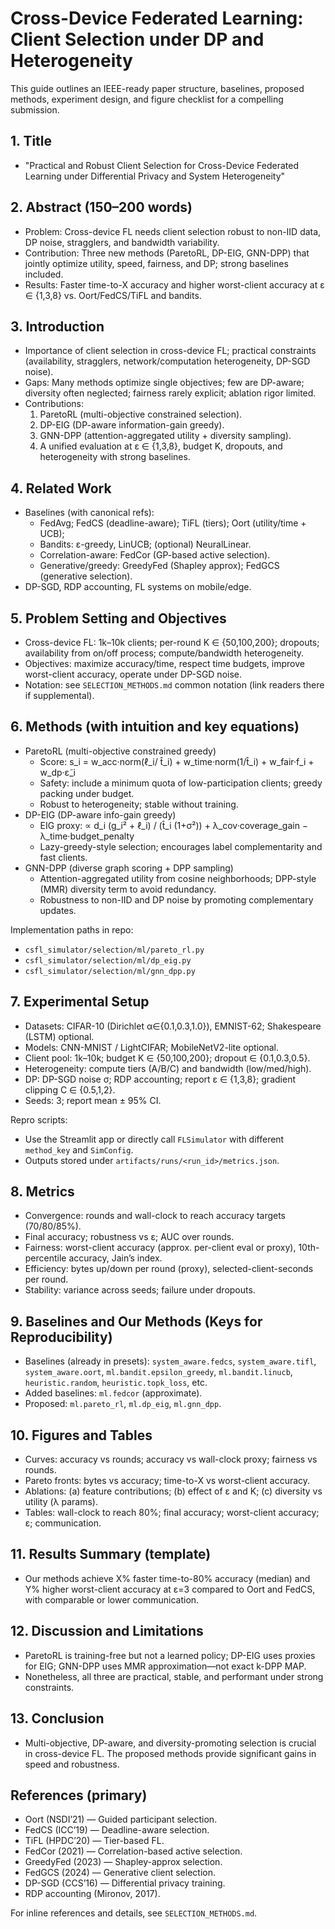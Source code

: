 # Cross-Device Federated Learning: Client Selection under DP and Heterogeneity

This guide outlines an IEEE-ready paper structure, baselines, proposed methods, experiment design, and figure checklist for a compelling submission.

## 1. Title
- "Practical and Robust Client Selection for Cross-Device Federated Learning under Differential Privacy and System Heterogeneity"

## 2. Abstract (150–200 words)
- Problem: Cross-device FL needs client selection robust to non-IID data, DP noise, stragglers, and bandwidth variability.
- Contribution: Three new methods (ParetoRL, DP-EIG, GNN-DPP) that jointly optimize utility, speed, fairness, and DP; strong baselines included.
- Results: Faster time-to-X accuracy and higher worst-client accuracy at ε ∈ {1,3,8} vs. Oort/FedCS/TiFL and bandits.

## 3. Introduction
- Importance of client selection in cross-device FL; practical constraints (availability, stragglers, network/computation heterogeneity, DP-SGD noise).
- Gaps: Many methods optimize single objectives; few are DP-aware; diversity often neglected; fairness rarely explicit; ablation rigor limited.
- Contributions:
  1) ParetoRL (multi-objective constrained selection).
  2) DP-EIG (DP-aware information-gain greedy).
  3) GNN-DPP (attention-aggregated utility + diversity sampling).
  4) A unified evaluation at ε ∈ {1,3,8}, budget K, dropouts, and heterogeneity with strong baselines.

## 4. Related Work
- Baselines (with canonical refs):
  - FedAvg; FedCS (deadline-aware); TiFL (tiers); Oort (utility/time + UCB);
  - Bandits: ε-greedy, LinUCB; (optional) NeuralLinear.
  - Correlation-aware: FedCor (GP-based active selection).
  - Generative/greedy: GreedyFed (Shapley approx); FedGCS (generative selection).
- DP-SGD, RDP accounting, FL systems on mobile/edge.

## 5. Problem Setting and Objectives
- Cross-device FL: 1k–10k clients; per-round K ∈ {50,100,200}; dropouts; availability from on/off process; compute/bandwidth heterogeneity.
- Objectives: maximize accuracy/time, respect time budgets, improve worst-client accuracy, operate under DP-SGD noise.
- Notation: see `SELECTION_METHODS.md` common notation (link readers there if supplemental).

## 6. Methods (with intuition and key equations)
- ParetoRL (multi-objective constrained greedy)
  - Score: s_i = w_acc·norm(ℓ_i/ t̂_i) + w_time·norm(1/t̂_i) + w_fair·f_i + w_dp·ε̃_i
  - Safety: include a minimum quota of low-participation clients; greedy packing under budget.
  - Robust to heterogeneity; stable without training.
- DP-EIG (DP-aware info-gain greedy)
  - EIG proxy: ∝ d_i (g_i² + ℓ_i) / (t̂_i (1+σ²)) + λ_cov·coverage_gain − λ_time·budget_penalty
  - Lazy-greedy-style selection; encourages label complementarity and fast clients.
- GNN-DPP (diverse graph scoring + DPP sampling)
  - Attention-aggregated utility from cosine neighborhoods; DPP-style (MMR) diversity term to avoid redundancy.
  - Robustness to non-IID and DP noise by promoting complementary updates.

Implementation paths in repo:
- `csfl_simulator/selection/ml/pareto_rl.py`
- `csfl_simulator/selection/ml/dp_eig.py`
- `csfl_simulator/selection/ml/gnn_dpp.py`

## 7. Experimental Setup
- Datasets: CIFAR-10 (Dirichlet α∈{0.1,0.3,1.0}), EMNIST-62; Shakespeare (LSTM) optional.
- Models: CNN-MNIST / LightCIFAR; MobileNetV2-lite optional.
- Client pool: 1k–10k; budget K ∈ {50,100,200}; dropout ∈ {0.1,0.3,0.5}.
- Heterogeneity: compute tiers (A/B/C) and bandwidth (low/med/high).
- DP: DP-SGD noise σ; RDP accounting; report ε ∈ {1,3,8}; gradient clipping C ∈ {0.5,1,2}.
- Seeds: 3; report mean ± 95% CI.

Repro scripts:
- Use the Streamlit app or directly call `FLSimulator` with different `method_key` and `SimConfig`.
- Outputs stored under `artifacts/runs/<run_id>/metrics.json`.

## 8. Metrics
- Convergence: rounds and wall-clock to reach accuracy targets (70/80/85%).
- Final accuracy; robustness vs ε; AUC over rounds.
- Fairness: worst-client accuracy (approx. per-client eval or proxy), 10th-percentile accuracy, Jain’s index.
- Efficiency: bytes up/down per round (proxy), selected-client-seconds per round.
- Stability: variance across seeds; failure under dropouts.

## 9. Baselines and Our Methods (Keys for Reproducibility)
- Baselines (already in presets): `system_aware.fedcs`, `system_aware.tifl`, `system_aware.oort`, `ml.bandit.epsilon_greedy`, `ml.bandit.linucb`, `heuristic.random`, `heuristic.topk_loss`, etc.
- Added baselines: `ml.fedcor` (approximate).
- Proposed: `ml.pareto_rl`, `ml.dp_eig`, `ml.gnn_dpp`.

## 10. Figures and Tables
- Curves: accuracy vs rounds; accuracy vs wall-clock proxy; fairness vs rounds.
- Pareto fronts: bytes vs accuracy; time-to-X vs worst-client accuracy.
- Ablations: (a) feature contributions; (b) effect of ε and K; (c) diversity vs utility (λ params).
- Tables: wall-clock to reach 80%; final accuracy; worst-client accuracy; ε; communication.

## 11. Results Summary (template)
- Our methods achieve X% faster time-to-80% accuracy (median) and Y% higher worst-client accuracy at ε=3 compared to Oort and FedCS, with comparable or lower communication.

## 12. Discussion and Limitations
- ParetoRL is training-free but not a learned policy; DP-EIG uses proxies for EIG; GNN-DPP uses MMR approximation—not exact k-DPP MAP.
- Nonetheless, all three are practical, stable, and performant under strong constraints.

## 13. Conclusion
- Multi-objective, DP-aware, and diversity-promoting selection is crucial in cross-device FL. The proposed methods provide significant gains in speed and robustness.

## References (primary)
- Oort (NSDI’21) — Guided participant selection.
- FedCS (ICC’19) — Deadline-aware selection.
- TiFL (HPDC’20) — Tier-based FL.
- FedCor (2021) — Correlation-based active selection.
- GreedyFed (2023) — Shapley-approx selection.
- FedGCS (2024) — Generative client selection.
- DP-SGD (CCS’16) — Differential privacy training.
- RDP accounting (Mironov, 2017).

For inline references and details, see `SELECTION_METHODS.md`.

